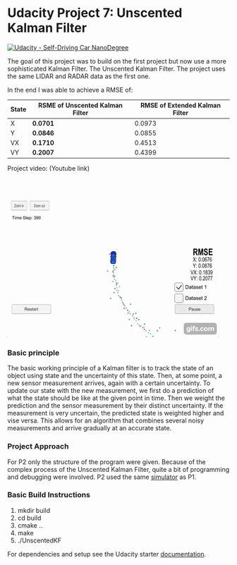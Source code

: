 # Udacity Project 7: Unscented Kalman Filter
[![Udacity - Self-Driving Car NanoDegree](https://s3.amazonaws.com/udacity-sdc/github/shield-carnd.svg)](http://www.udacity.com/drive)

The goal of this project was to build on the first project but now use a more sophisticated Kalman Filter. The Unscented Kalman Filter. The project uses the same LIDAR and RADAR data as the first one.

In the end I was able to achieve a RMSE of:

| State | RSME of Unscented Kalman Filter | RMSE of Extended Kalman Filter |
|-------|---------------------------------|--------------------------------|
| X     | __0.0701__                          | 0.0973                         |
| Y     | __0.0846__                          | 0.0855                         |
| VX    | __0.1710__                          | 0.4513                         |
| VY    | __0.2007__                          | 0.4399                         |

Project video: (Youtube link)

[![Project track](https://github.com/stefancyliax/CarND-Unscented-Kalman-Filter-Project/raw/master/output_images/project_video.gif)](https://youtu.be/eaKn6NKWmrA)

### Basic principle

The basic working principle of a Kalman filter is to track the state of an object using state and the uncertainty of this state. Then, at some point, a new sensor measurement arrives, again with a certain uncertainty.
To update our state with the new measurement, we first do a prediction of what the state should be like at the given point in time. Then we weight the prediction and the sensor measurement by their distinct uncertainty. If the measurement is very uncertain, the predicted state is weighted higher and vise versa.
This allows for an algorithm that combines several noisy measurements and arrive gradually at an accurate state.

### Project Approach

For P2 only the structure of the program were given. Because of the complex process of the Unscented Kalman Filter, quite a bit of programming and debugging were involved. P2 used the same [simulator](https://github.com/udacity/self-driving-car-sim/releases) as P1.


### Basic Build Instructions

1. mkdir build
2. cd build
3. cmake ..
4. make
5. ./UnscentedKF

For dependencies and setup see the Udacity starter [documentation](https://github.com/stefancyliax/CarND-Unscented-Kalman-Filter-Project/blob/master/Starter_code_README.md). 
